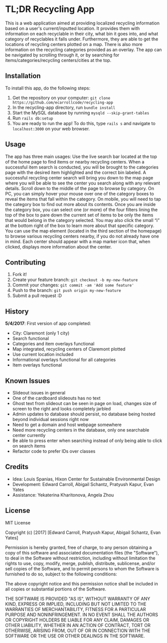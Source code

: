# TL;DR Recycling App

This is a web application aimed at providing localized recycling information based on a user's current/inputted location. It provides them with information on each recyclable in their city, what bin it goes into, and what category of recyclables it falls under. Furthermore, they are able to get the locations of recycling centers plotted on a map. There is also more information on the recycling categories provided as an overlay. The app can be navigated by scrolling through it, or by searching for items/categories/recycling centers/cities at the top.

## Installation

To install this app, do the following steps:
1. Get the repository on your computer: `git clone https://github.com/ecarrollcode/recycling-app`
2. In the recycling-app directory, run `bundle install`
3. Start the MySQL database by running `mysqld --skip-grant-tables`
4. Run `rails db:setup`
5. You are ready to run the app! To do this, type `rails s` and navigate to `localhost:3000` on your web browser. 

## Usage

The app has three main usages:
Use the live search bar located at the top of the home page to find items or nearby recycling centers. When a successful item search is conducted, you will be brought to the categories page with the desired item highlighted and the correct bin labeled. A successful recycling center search will bring you down to the map page where you will be able to see the center you search along with any relevant details.
Scroll down to the middle of the page to browse by category. On PC, you can simply hover your mouse over one of the category boxes to reveal the items that fall within the category. On mobile, you will need to tap the category box to find out more about its contents. Once you are inside the category box, you can select one (or more) of the four filters lining the top of the box to pare down the current set of items to be only the items that would belong in the category selected. You may also click the small “i” at the bottom right of the box to learn more about that specific category.
You can use the map element (located in the third section of the homepage) to browse various recycling centers nearby, if you do not already have one in mind. Each center should appear with a map marker icon that, when clicked, displays more information about the center.

## Contributing

1. Fork it!
2. Create your feature branch: `git checkout -b my-new-feature`
3. Commit your changes: `git commit -am 'Add some feature'`
4. Push to the branch: `git push origin my-new-feature`
5. Submit a pull request :D

## History

**5/4/2017**: First version of app completed:
* City: Claremont (only 1 city)
* Search functional
* Categories and item overlays functional
* Map integrated, recycling centers of Claremont plotted
* Use current location included
* Informational overlays functional for all categories
* Item overlays functional

## Known Issues

* Slideout issues in general
* One of the cardboard slideouts has no text
* Ghost text from slideout can be seen in page on load, changes size of screen to the right and looks completely jarbled
* Admin updates to database should persist, no database being hosted beyond individual sessions right now
* Need to get a domain and host webpage somewhere
* Need more recycling centers in the database, only one searchable center currently
* Be able to press enter when searching instead of only being able to click on search items
* Refactor code to prefer IDs over classes

## Credits

* Idea: Louis Spanias, Hixon Center for Sustainable Environmental Design
* Development: Edward Carroll, Abigail Schantz, Pratyush Kapur, Evan Yates
* Assistance: Yekaterina Kharitonova, Angela Zhou

## License

MIT License

Copyright (c) [2017] [Edward Carroll, Pratyush Kapur, Abigail Schantz, Evan Yates]

Permission is hereby granted, free of charge, to any person obtaining a copy
of this software and associated documentation files (the "Software"), to deal
in the Software without restriction, including without limitation the rights
to use, copy, modify, merge, publish, distribute, sublicense, and/or sell
copies of the Software, and to permit persons to whom the Software is
furnished to do so, subject to the following conditions:

The above copyright notice and this permission notice shall be included in all
copies or substantial portions of the Software.

THE SOFTWARE IS PROVIDED "AS IS", WITHOUT WARRANTY OF ANY KIND, EXPRESS OR
IMPLIED, INCLUDING BUT NOT LIMITED TO THE WARRANTIES OF MERCHANTABILITY,
FITNESS FOR A PARTICULAR PURPOSE AND NONINFRINGEMENT. IN NO EVENT SHALL THE
AUTHORS OR COPYRIGHT HOLDERS BE LIABLE FOR ANY CLAIM, DAMAGES OR OTHER
LIABILITY, WHETHER IN AN ACTION OF CONTRACT, TORT OR OTHERWISE, ARISING FROM,
OUT OF OR IN CONNECTION WITH THE SOFTWARE OR THE USE OR OTHER DEALINGS IN THE
SOFTWARE.

